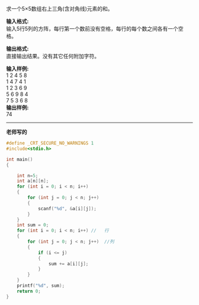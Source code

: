 求一个5×5数组右上三角(含对角线)元素的和。

**输入格式:**  
输入5行5列的方阵，每行第一个数前没有空格，每行的每个数之间各有一个空格。

**输出格式:**  
直接输出结果。没有其它任何附加字符。

**输入样例:**  
1 2 4 5 8  
1 4 7 4 1  
1 2 3 6 9  
5 6 9 8 4  
7 5 3 6 8  
**输出样例:**  
74

---
**老师写的**
```c
#define _CRT_SECURE_NO_WARNINGS 1
#include<stdio.h>

int main()
{

    int n=5;
    int a[n][n];
    for (int i = 0; i < n; i++)
    {
        for (int j = 0; j < n; j++)
        {
            scanf("%d", &a[i][j]);
        }
    }
    int sum = 0;
    for (int i = 0; i < n; i++) //   行
    {
        for (int j = 0; j < n; j++)  //列
        {
            if (i <= j)
            {
                sum += a[i][j];
            }
        }
    }
    printf("%d", sum);
    return 0;
}
```